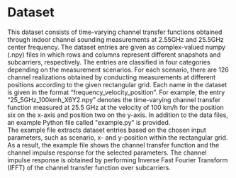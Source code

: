 # Dataset
This dataset consists of time-varying channel transfer functions obtained through indoor channel sounding measurements at 2.55GHz and 25.5GHz center frequency. 
The dataset entries are given as complex-valued numpy (.npy) files in which rows and columns represent different snapshots and subcarriers, respectively. 
The entries are classified in four categories depending on the measurement scenarios.
For each scenario, there are 126 channel realizations obtained by conducting measurements at different positions according to the given rectangular grid.
Each name in the dataset is given in the format “frequency_velocity_position”. 
For example, the entry “25_5GHz_100kmh_X6Y2.npy” denotes the time-varying channel transfer function measured at 25.5 GHz at the velocity of 100 km/h for the position six on the x-axis and position two on the y-axis.
In addition to the data files, an example Python file called "example.py" is provided.  
The example file extracts dataset entries based on the chosen input parameters, such as scenario, x- and y-position within the rectangular grid.
As a result, the example file shows the channel transfer function and the channel impulse response for the selected parameters. 
The channel impulse response is obtained by performing Inverse Fast Fourier Transform (IFFT) of the channel transfer function over subcarriers.
